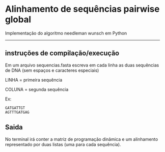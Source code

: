 # Alinhamento de sequências pairwise global

Implementação do algoritmo needleman wunsch em Python

***
## instruções de compilação/execução

Em um arquivo sequencias.fasta escreva em cada linha as duas sequências de DNA (sem espaços e caracteres especiais)

LINHA = primeira sequência

COLUNA = segunda sequência

Ex: 

    GATGATTGT
    AGTTTGATGAG


## Saida 

No terminal irá conter a matriz de programação dinâmica e um alinhamento representado por duas listas (uma para cada sequência). 

